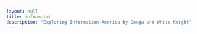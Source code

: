 ```yaml
---
layout: null
title: infoam.txt
description: "Exploring Information-America by Omega and White Knight"
---
```

